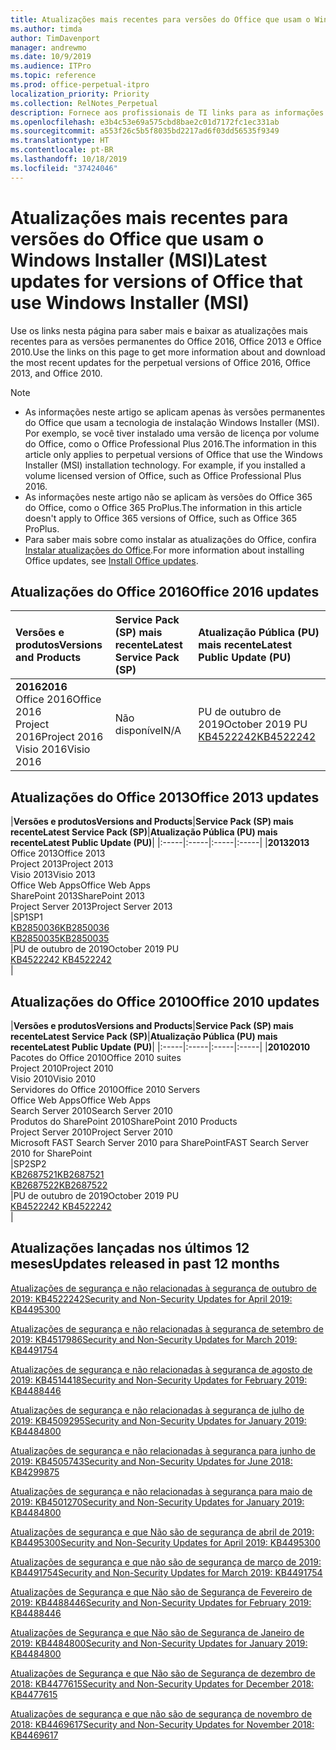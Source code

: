 ```yaml
---
title: Atualizações mais recentes para versões do Office que usam o Windows Installer (MSI)
ms.author: timda
author: TimDavenport
manager: andrewmo
ms.date: 10/9/2019
ms.audience: ITPro
ms.topic: reference
ms.prod: office-perpetual-itpro
localization_priority: Priority
ms.collection: RelNotes_Perpetual
description: Fornece aos profissionais de TI links para as informações de atualização mais recentes para as versões permanentes do Office 2016, Office 2013 e Office 2010
ms.openlocfilehash: e3b4c53e69a575cbd8bae2c01d7172fc1ec331ab
ms.sourcegitcommit: a553f26c5b5f8035bd2217ad6f03dd56535f9349
ms.translationtype: HT
ms.contentlocale: pt-BR
ms.lasthandoff: 10/18/2019
ms.locfileid: "37424046"
---
```

# <a name="latest-updates-for-versions-of-office-that-use-windows-installer-msi"></a><span data-ttu-id="f9af3-103">Atualizações mais recentes para versões do Office que usam o Windows Installer (MSI)</span><span class="sxs-lookup"><span data-stu-id="f9af3-103">Latest updates for versions of Office that use Windows Installer (MSI)</span></span>

<span data-ttu-id="f9af3-104">Use os links nesta página para saber mais e baixar as atualizações mais recentes para as versões permanentes do Office 2016, Office 2013 e Office 2010.</span><span class="sxs-lookup"><span data-stu-id="f9af3-104">Use the links on this page to get more information about and download the most recent updates for the perpetual versions of Office 2016, Office 2013, and Office 2010.</span></span>
  
 
> [!NOTE]
> - <span data-ttu-id="f9af3-p101">As informações neste artigo se aplicam apenas às versões permanentes do Office que usam a tecnologia de instalação Windows Installer (MSI). Por exemplo, se você tiver instalado uma versão de licença por volume do Office, como o Office Professional Plus 2016.</span><span class="sxs-lookup"><span data-stu-id="f9af3-p101">The information in this article only applies to perpetual versions of Office that use the Windows Installer (MSI) installation technology. For example, if you installed a volume licensed version of Office, such as Office Professional Plus 2016.</span></span>
> - <span data-ttu-id="f9af3-107">As informações neste artigo não se aplicam às versões do Office 365 do Office, como o Office 365 ProPlus.</span><span class="sxs-lookup"><span data-stu-id="f9af3-107">The information in this article doesn't apply to Office 365 versions of Office, such as Office 365 ProPlus.</span></span>
> - <span data-ttu-id="f9af3-108">Para saber mais sobre como instalar as atualizações do Office, confira [Instalar atualizações do Office](https://support.office.com/article/2ab296f3-7f03-43a2-8e50-46de917611c5).</span><span class="sxs-lookup"><span data-stu-id="f9af3-108">For more information about installing Office updates, see [Install Office updates](https://support.office.com/article/2ab296f3-7f03-43a2-8e50-46de917611c5).</span></span> 


## <a name="office-2016-updates"></a><span data-ttu-id="f9af3-109">Atualizações do Office 2016</span><span class="sxs-lookup"><span data-stu-id="f9af3-109">Office 2016 updates</span></span>

|<span data-ttu-id="f9af3-110">**Versões e produtos**</span><span class="sxs-lookup"><span data-stu-id="f9af3-110">**Versions and Products**</span></span>|<span data-ttu-id="f9af3-111">**Service Pack (SP) mais recente**</span><span class="sxs-lookup"><span data-stu-id="f9af3-111">**Latest Service Pack (SP)**</span></span>|<span data-ttu-id="f9af3-112">**Atualização Pública (PU) mais recente**</span><span class="sxs-lookup"><span data-stu-id="f9af3-112">**Latest Public Update (PU)**</span></span>|
|:-----|:-----|:-----|
|<span data-ttu-id="f9af3-113">**2016**</span><span class="sxs-lookup"><span data-stu-id="f9af3-113">**2016**</span></span> <br/> <span data-ttu-id="f9af3-114">Office 2016</span><span class="sxs-lookup"><span data-stu-id="f9af3-114">Office 2016</span></span>  <br/> <span data-ttu-id="f9af3-115">Project 2016</span><span class="sxs-lookup"><span data-stu-id="f9af3-115">Project 2016</span></span>  <br/> <span data-ttu-id="f9af3-116">Visio 2016</span><span class="sxs-lookup"><span data-stu-id="f9af3-116">Visio 2016</span></span>  <br/> |<span data-ttu-id="f9af3-117">Não disponível</span><span class="sxs-lookup"><span data-stu-id="f9af3-117">N/A</span></span>  <br/> |<span data-ttu-id="f9af3-118">PU de outubro de 2019</span><span class="sxs-lookup"><span data-stu-id="f9af3-118">October 2019 PU</span></span>  <br/> [<span data-ttu-id="f9af3-119">KB4522242</span><span class="sxs-lookup"><span data-stu-id="f9af3-119">KB4522242</span></span>](https://support.microsoft.com/help/4522242) <br/> |
   
## <a name="office-2013-updates"></a><span data-ttu-id="f9af3-120">Atualizações do Office 2013</span><span class="sxs-lookup"><span data-stu-id="f9af3-120">Office 2013 updates</span></span>

|<span data-ttu-id="f9af3-121">**Versões e produtos**</span><span class="sxs-lookup"><span data-stu-id="f9af3-121">**Versions and Products**</span></span>|<span data-ttu-id="f9af3-122">**Service Pack (SP) mais recente**</span><span class="sxs-lookup"><span data-stu-id="f9af3-122">**Latest Service Pack (SP)**</span></span>|<span data-ttu-id="f9af3-123">**Atualização Pública (PU) mais recente**</span><span class="sxs-lookup"><span data-stu-id="f9af3-123">**Latest Public Update (PU)**</span></span>|
|:-----|:-----|:-----|:-----|
|<span data-ttu-id="f9af3-124">**2013**</span><span class="sxs-lookup"><span data-stu-id="f9af3-124">**2013**</span></span> <br/> <span data-ttu-id="f9af3-125">Office 2013</span><span class="sxs-lookup"><span data-stu-id="f9af3-125">Office 2013</span></span>  <br/> <span data-ttu-id="f9af3-126">Project 2013</span><span class="sxs-lookup"><span data-stu-id="f9af3-126">Project 2013</span></span>  <br/> <span data-ttu-id="f9af3-127">Visio 2013</span><span class="sxs-lookup"><span data-stu-id="f9af3-127">Visio 2013</span></span>  <br/> <span data-ttu-id="f9af3-128">Office Web Apps</span><span class="sxs-lookup"><span data-stu-id="f9af3-128">Office Web Apps</span></span>  <br/> <span data-ttu-id="f9af3-129">SharePoint 2013</span><span class="sxs-lookup"><span data-stu-id="f9af3-129">SharePoint 2013</span></span>  <br/> <span data-ttu-id="f9af3-130">Project Server 2013</span><span class="sxs-lookup"><span data-stu-id="f9af3-130">Project Server 2013</span></span>  <br/> |<span data-ttu-id="f9af3-131">SP1</span><span class="sxs-lookup"><span data-stu-id="f9af3-131">SP1</span></span> <br/> [<span data-ttu-id="f9af3-132">KB2850036</span><span class="sxs-lookup"><span data-stu-id="f9af3-132">KB2850036</span></span>](https://support.microsoft.com/kb/2850036) <br/>[<span data-ttu-id="f9af3-133">KB2850035</span><span class="sxs-lookup"><span data-stu-id="f9af3-133">KB2850035</span></span>](https://support.microsoft.com/kb/2850035) <br/> |<span data-ttu-id="f9af3-134">PU de outubro de 2019</span><span class="sxs-lookup"><span data-stu-id="f9af3-134">October 2019 PU</span></span>  <br/> [<span data-ttu-id="f9af3-135">KB4522242 </span><span class="sxs-lookup"><span data-stu-id="f9af3-135">KB4522242 </span></span>](https://support.microsoft.com/help/4522242 ) <br/> |
   
## <a name="office-2010-updates"></a><span data-ttu-id="f9af3-136">Atualizações do Office 2010</span><span class="sxs-lookup"><span data-stu-id="f9af3-136">Office 2010 updates</span></span>

|<span data-ttu-id="f9af3-137">**Versões e produtos**</span><span class="sxs-lookup"><span data-stu-id="f9af3-137">**Versions and Products**</span></span>|<span data-ttu-id="f9af3-138">**Service Pack (SP) mais recente**</span><span class="sxs-lookup"><span data-stu-id="f9af3-138">**Latest Service Pack (SP)**</span></span>|<span data-ttu-id="f9af3-139">**Atualização Pública (PU) mais recente**</span><span class="sxs-lookup"><span data-stu-id="f9af3-139">**Latest Public Update (PU)**</span></span>|
|:-----|:-----|:-----|:-----|
|<span data-ttu-id="f9af3-140">**2010**</span><span class="sxs-lookup"><span data-stu-id="f9af3-140">**2010**</span></span> <br/> <span data-ttu-id="f9af3-141">Pacotes do Office 2010</span><span class="sxs-lookup"><span data-stu-id="f9af3-141">Office 2010 suites</span></span>  <br/> <span data-ttu-id="f9af3-142">Project 2010</span><span class="sxs-lookup"><span data-stu-id="f9af3-142">Project 2010</span></span>  <br/> <span data-ttu-id="f9af3-143">Visio 2010</span><span class="sxs-lookup"><span data-stu-id="f9af3-143">Visio 2010</span></span>  <br/> <span data-ttu-id="f9af3-144">Servidores do Office 2010</span><span class="sxs-lookup"><span data-stu-id="f9af3-144">Office 2010 Servers</span></span>  <br/> <span data-ttu-id="f9af3-145">Office Web Apps</span><span class="sxs-lookup"><span data-stu-id="f9af3-145">Office Web Apps</span></span>  <br/> <span data-ttu-id="f9af3-146">Search Server 2010</span><span class="sxs-lookup"><span data-stu-id="f9af3-146">Search Server 2010</span></span>  <br/> <span data-ttu-id="f9af3-147">Produtos do SharePoint 2010</span><span class="sxs-lookup"><span data-stu-id="f9af3-147">SharePoint 2010 Products</span></span>  <br/> <span data-ttu-id="f9af3-148">Project Server 2010</span><span class="sxs-lookup"><span data-stu-id="f9af3-148">Project Server 2010</span></span>  <br/> <span data-ttu-id="f9af3-149">Microsoft FAST Search Server 2010 para SharePoint</span><span class="sxs-lookup"><span data-stu-id="f9af3-149">FAST Search Server 2010 for SharePoint</span></span>  <br/> |<span data-ttu-id="f9af3-150">SP2</span><span class="sxs-lookup"><span data-stu-id="f9af3-150">SP2</span></span> <br/>[<span data-ttu-id="f9af3-151">KB2687521</span><span class="sxs-lookup"><span data-stu-id="f9af3-151">KB2687521</span></span>](https://support.microsoft.com/kb/2687521) <br/> [<span data-ttu-id="f9af3-152">KB2687522</span><span class="sxs-lookup"><span data-stu-id="f9af3-152">KB2687522</span></span>](https://support.microsoft.com/kb/2687522) <br/> |<span data-ttu-id="f9af3-153">PU de outubro de 2019</span><span class="sxs-lookup"><span data-stu-id="f9af3-153">October 2019 PU</span></span>  <br/> [<span data-ttu-id="f9af3-154">KB4522242 </span><span class="sxs-lookup"><span data-stu-id="f9af3-154">KB4522242 </span></span>](https://support.microsoft.com/help/4522242 ) <br/>|
   

   
## <a name="updates-released-in-past-12-months"></a><span data-ttu-id="f9af3-155">Atualizações lançadas nos últimos 12 meses</span><span class="sxs-lookup"><span data-stu-id="f9af3-155">Updates released in past 12 months</span></span>

[<span data-ttu-id="f9af3-156">Atualizações de segurança e não relacionadas à segurança de outubro de 2019: KB4522242</span><span class="sxs-lookup"><span data-stu-id="f9af3-156">Security and Non-Security Updates for April 2019: KB4495300</span></span>](https://support.microsoft.com/help/4522242)

[<span data-ttu-id="f9af3-157">Atualizações de segurança e não relacionadas à segurança de setembro de 2019: KB4517986</span><span class="sxs-lookup"><span data-stu-id="f9af3-157">Security and Non-Security Updates for March 2019: KB4491754</span></span>](https://support.microsoft.com/help/4517986 )

[<span data-ttu-id="f9af3-158">Atualizações de segurança e não relacionadas à segurança de agosto de 2019: KB4514418</span><span class="sxs-lookup"><span data-stu-id="f9af3-158">Security and Non-Security Updates for February 2019: KB4488446</span></span>](https://support.microsoft.com/help/4514418)

[<span data-ttu-id="f9af3-159">Atualizações de segurança e não relacionadas à segurança de julho de 2019: KB4509295</span><span class="sxs-lookup"><span data-stu-id="f9af3-159">Security and Non-Security Updates for January 2019: KB4484800</span></span>](https://support.microsoft.com/help/4509295)

[<span data-ttu-id="f9af3-160">Atualizações de segurança e não relacionadas à segurança para junho de 2019: KB4505743</span><span class="sxs-lookup"><span data-stu-id="f9af3-160">Security and Non-Security Updates for June 2018: KB4299875</span></span>](https://support.microsoft.com/help/4505743)

[<span data-ttu-id="f9af3-161">Atualizações de segurança e não relacionadas à segurança para maio de 2019: KB4501270</span><span class="sxs-lookup"><span data-stu-id="f9af3-161">Security and Non-Security Updates for January 2019: KB4484800</span></span>](https://support.microsoft.com/pt-BR/help/4501270)

[<span data-ttu-id="f9af3-162">Atualizações de segurança e que Não são de segurança de abril de 2019: KB4495300</span><span class="sxs-lookup"><span data-stu-id="f9af3-162">Security and Non-Security Updates for April 2019: KB4495300</span></span>](https://support.microsoft.com/pt-BR/help/4495300)

[<span data-ttu-id="f9af3-163">Atualizações de segurança e que não são de segurança de março de 2019: KB4491754</span><span class="sxs-lookup"><span data-stu-id="f9af3-163">Security and Non-Security Updates for March 2019: KB4491754</span></span>](https://support.microsoft.com/pt-BR/help/4491754) 

[<span data-ttu-id="f9af3-164">Atualizações de Segurança e que Não são de Segurança de Fevereiro de 2019: KB4488446</span><span class="sxs-lookup"><span data-stu-id="f9af3-164">Security and Non-Security Updates for February 2019: KB4488446</span></span>](https://support.microsoft.com/help/4488446)

[<span data-ttu-id="f9af3-165">Atualizações de Segurança e que Não são de Segurança de Janeiro de 2019: KB4484800</span><span class="sxs-lookup"><span data-stu-id="f9af3-165">Security and Non-Security Updates for January 2019: KB4484800</span></span>](https://support.microsoft.com/help/4484800)

[<span data-ttu-id="f9af3-166">Atualizações de Segurança e que Não são de Segurança de dezembro de 2018: KB4477615</span><span class="sxs-lookup"><span data-stu-id="f9af3-166">Security and Non-Security Updates for December 2018: KB4477615</span></span>](https://support.microsoft.com/help/4477615)

[<span data-ttu-id="f9af3-167">Atualizações de segurança e que não são de segurança de novembro de 2018: KB4469617</span><span class="sxs-lookup"><span data-stu-id="f9af3-167">Security and Non-Security Updates for November 2018: KB4469617</span></span>](https://support.microsoft.com/help/4469617)



 

   

   

  


  
 
  
 
  

  
   
  
